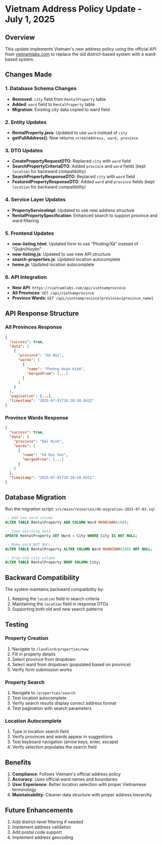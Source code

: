 # Vietnam Address Policy Update - July 1, 2025

## Overview
This update implements Vietnam's new address policy using the official API from [vietnamlabs.com](https://vietnamlabs.com/api/vietnamprovince) to replace the old district-based system with a ward-based system.

## Changes Made

### 1. Database Schema Changes
- **Removed**: `city` field from `RentalProperty` table
- **Added**: `ward` field to `RentalProperty` table
- **Migration**: Existing city data copied to ward field

### 2. Entity Updates
- **RentalProperty.java**: Updated to use `ward` instead of `city`
- **getFullAddress()**: Now returns `streetAddress, ward, province`

### 3. DTO Updates
- **CreatePropertyRequestDTO**: Replaced `city` with `ward` field
- **SearchPropertyCriteriaDTO**: Added `province` and `ward` fields (kept `location` for backward compatibility)
- **SearchPropertyResponseDTO**: Replaced `city` with `ward` field
- **FeaturedPropertyResponseDTO**: Added `ward` and `province` fields (kept `location` for backward compatibility)

### 4. Service Layer Updates
- **PropertyServiceImpl**: Updated to use new address structure
- **RentalPropertySpecification**: Enhanced search to support province and ward filtering

### 5. Frontend Updates
- **new-listing.html**: Updated form to use "Phường/Xã" instead of "Quận/Huyện"
- **new-listing.js**: Updated to use new API structure
- **search-properties.js**: Updated location autocomplete
- **home.js**: Updated location autocomplete

### 6. API Integration
- **New API**: `https://vietnamlabs.com/api/vietnamprovince`
- **All Provinces**: `GET /api/vietnamprovince`
- **Province Wards**: `GET /api/vietnamprovince?province={province_name}`

## API Response Structure

### All Provinces Response
```json
{
  "success": true,
  "data": [
    {
      "province": "Hà Nội",
      "wards": [
        {
          "name": "Phường Hoàn Kiếm",
          "mergedFrom": [...]
        }
      ]
    }
  ],
  "pagination": {...},
  "timestamp": "2025-07-01T16:20:58.841Z"
}
```

### Province Wards Response
```json
{
  "success": true,
  "data": {
    "province": "Bắc Ninh",
    "wards": [
      {
        "name": "Xã Đại Sơn",
        "mergedFrom": [...]
      }
    ]
  },
  "timestamp": "2025-07-01T16:20:58.841Z"
}
```

## Database Migration

Run the migration script: `src/main/resources/db-migration-2025-07-01.sql`

```sql
-- Add new ward column
ALTER TABLE RentalProperty ADD COLUMN Ward NVARCHAR(100);

-- Copy existing data
UPDATE RentalProperty SET Ward = City WHERE City IS NOT NULL;

-- Make ward NOT NULL
ALTER TABLE RentalProperty ALTER COLUMN Ward NVARCHAR(100) NOT NULL;

-- Drop old city column
ALTER TABLE RentalProperty DROP COLUMN City;
```

## Backward Compatibility

The system maintains backward compatibility by:
1. Keeping the `location` field in search criteria
2. Maintaining the `location` field in response DTOs
3. Supporting both old and new search patterns

## Testing

### Property Creation
1. Navigate to `/landlord/properties/new`
2. Fill in property details
3. Select province from dropdown
4. Select ward from dropdown (populated based on province)
5. Verify form submission works

### Property Search
1. Navigate to `/properties/search`
2. Test location autocomplete
3. Verify search results display correct address format
4. Test pagination with search parameters

### Location Autocomplete
1. Type in location search field
2. Verify provinces and wards appear in suggestions
3. Test keyboard navigation (arrow keys, enter, escape)
4. Verify selection populates the search field

## Benefits

1. **Compliance**: Follows Vietnam's official address policy
2. **Accuracy**: Uses official ward names and boundaries
3. **User Experience**: Better location selection with proper Vietnamese terminology
4. **Maintainability**: Cleaner data structure with proper address hierarchy

## Future Enhancements

1. Add district-level filtering if needed
2. Implement address validation
3. Add postal code support
4. Implement address geocoding 